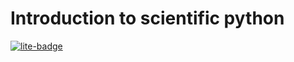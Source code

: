 # Introduction to scientific python


[![lite-badge](https://jupyterlite.rtfd.io/en/latest/_static/badge.svg)](https://lorenzocerrone.github.io/intro-to-scientific-python)

